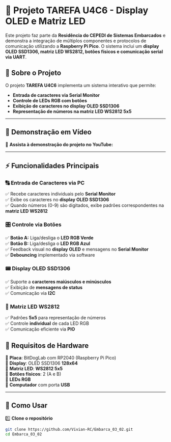 # 🚀 Projeto TAREFA U4C6 - Display OLED e Matriz LED

Este projeto faz parte da **Residência do CEPEDI de Sistemas Embarcados** e demonstra a integração de múltiplos componentes e protocolos de comunicação utilizando a **Raspberry Pi Pico**. O sistema inclui um **display OLED SSD1306, matriz LED WS2812, botões físicos e comunicação serial via UART**.

## 📜 **Sobre o Projeto**
O projeto **TAREFA U4C6** implementa um sistema interativo que permite:
- **Entrada de caracteres via Serial Monitor**
- **Controle de LEDs RGB com botões**
- **Exibição de caracteres no display OLED SSD1306**
- **Representação de números na matriz LED WS2812 5x5**

---

## 🎥 **Demonstração em Vídeo**
🔗 **Assista à demonstração do projeto no YouTube:**  


---

## ⚡ **Funcionalidades Principais**
### 🔠 **Entrada de Caracteres via PC**
✅ Recebe caracteres individuais pelo **Serial Monitor**  
✅ Exibe os caracteres no **display OLED SSD1306**  
✅ Quando números (0-9) são digitados, exibe padrões correspondentes na **matriz LED WS2812**

### 🎛 **Controle via Botões**
✅ **Botão A:** Liga/desliga o **LED RGB Verde**  
✅ **Botão B:** Liga/desliga o **LED RGB Azul**  
✅ Feedback visual no **display OLED** e mensagens no **Serial Monitor**  
✅ **Debouncing** implementado via software

### 📟 **Display OLED SSD1306**
✅ Suporte a **caracteres maiúsculos e minúsculos**  
✅ Exibição de **mensagens de status**  
✅ Comunicação via **I2C**

### 🔳 **Matriz LED WS2812**
✅ Padrões **5x5** para representação de números  
✅ Controle **individual** de cada LED RGB  
✅ Comunicação eficiente via **PIO**


## 🔧 **Requisitos de Hardware**
🔹 **Placa**: BitDogLab com RP2040 (Raspberry Pi Pico)  
🔹 **Display**: OLED SSD1306 **128x64**  
🔹 **Matriz LED**: **WS2812 5x5**  
🔹 **Botões físicos**: 2 (A e B)  
🔹 **LEDs RGB**  
🔹 **Computador** com porta **USB**  

---

## 🚀 **Como Usar**
1️⃣ **Clone o repositório**  
```sh
git clone https://github.com/Vivian-RC/Embarca_03_02.git
cd Embarca_03_02
